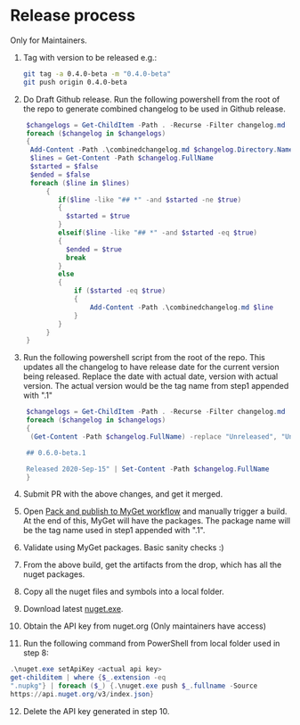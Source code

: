 # Release process

Only for Maintainers.

1. Tag with version to be released e.g.:

   ```sh
   git tag -a 0.4.0-beta -m "0.4.0-beta"
   git push origin 0.4.0-beta
   ```

2. Do Draft Github release. Run the following powershell from the root of the repo
    to generate combined changelog to be used in Github release.

```powershell
    $changelogs = Get-ChildItem -Path . -Recurse -Filter changelog.md
    foreach ($changelog in $changelogs)
    {
     Add-Content -Path .\combinedchangelog.md $changelog.Directory.Name
     $lines = Get-Content -Path $changelog.FullName
     $started = $false
     $ended = $false
     foreach ($line in $lines)
         {        
            if($line -like "## *" -and $started -ne $true)
            {
              $started = $true            
            }
            elseif($line -like "## *" -and $started -eq $true)
            {
              $ended = $true
              break
            }
            else
            {
                if ($started -eq $true)
                {
                    Add-Content -Path .\combinedchangelog.md $line
                }
            }
         }
    }
```

3. Run the following powershell script from the root of the repo.
   This updates all the changelog to have release date for the
   current version being released.
   Replace the date with actual date, version with actual version.
   The actual version would be the tag name from step1 appended with
   ".1"

```powershell
    $changelogs = Get-ChildItem -Path . -Recurse -Filter changelog.md
    foreach ($changelog in $changelogs)
    {
     (Get-Content -Path $changelog.FullName) -replace "Unreleased", "Unreleased

    ## 0.6.0-beta.1

    Released 2020-Sep-15" | Set-Content -Path $changelog.FullName
    }
```

4. Submit PR with the above changes, and get it merged.

5. Open [Pack and publish to MyGet
   workflow](https://github.com/open-telemetry/opentelemetry-dotnet/actions?query=workflow%3A%22Pack+and+publish+to+Myget%22)
   and manually trigger a build. At the end of this,
   MyGet will have the packages. The package name will be the tag name used in step1 appended
   with ".1".

6. Validate using MyGet packages. Basic sanity checks :)

7. From the above build, get the artifacts from the drop, which has all the
   nuget packages.

8. Copy all the nuget files and symbols into a local folder.

9. Download latest [nuget.exe](https://www.nuget.org/downloads).

10. Obtain the API key from nuget.org (Only maintainers have access)

11. Run the following command from PowerShell from local folder used in step 8:

   ```powershell
   .\nuget.exe setApiKey <actual api key> 
   get-childitem | where {$_.extension -eq
   ".nupkg"} | foreach ($_) {.\nuget.exe push $_.fullname -Source
   https://api.nuget.org/v3/index.json}
   ```
12. Delete the API key generated in step 10.


